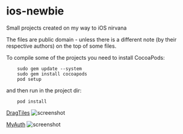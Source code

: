 ios-newbie
==========

Small projects created on my way to iOS nirvana

The files are public domain - unless there is a different note (by their respective authors) on the top of some files.

To compile some of the projects you need to install CocoaPods:

        sudo gem update --system
        sudo gem install cocoapods
        pod setup

and then run in the project dir:

        pod install

[DragTiles](https://github.com/afarber/ios-newbie/tree/master/DragTiles)
![screenshot](https://raw.github.com/afarber/ios-newbie/master/DragTiles/screenshot.png)

[MyAuth](https://github.com/afarber/ios-newbie/tree/master/MyAuth)
![screenshot](https://raw.github.com/afarber/ios-newbie/master/MyAuth/screenshot.png)
